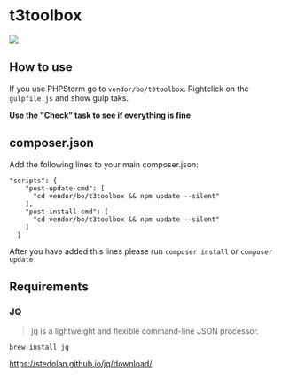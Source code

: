 # t3toolbox

![](https://snag.gy/cgjtel.jpg)

## How to use
If you use PHPStorm go to `vendor/bo/t3toolbox`. Rightclick on the `gulpfile.js` and show gulp taks. 

**Use the "Check" task to see if everything is fine**

## composer.json
Add the following lines to your main composer.json:

```
"scripts": {
    "post-update-cmd": [
      "cd vendor/bo/t3toolbox && npm update --silent"
    ],
    "post-install-cmd": [
      "cd vendor/bo/t3toolbox && npm update --silent"
    ]
  }
``` 
After you have added this lines please run `composer install` or `composer update`

## Requirements

### JQ
> jq is a lightweight and flexible command-line JSON processor.

`brew install jq`

https://stedolan.github.io/jq/download/

